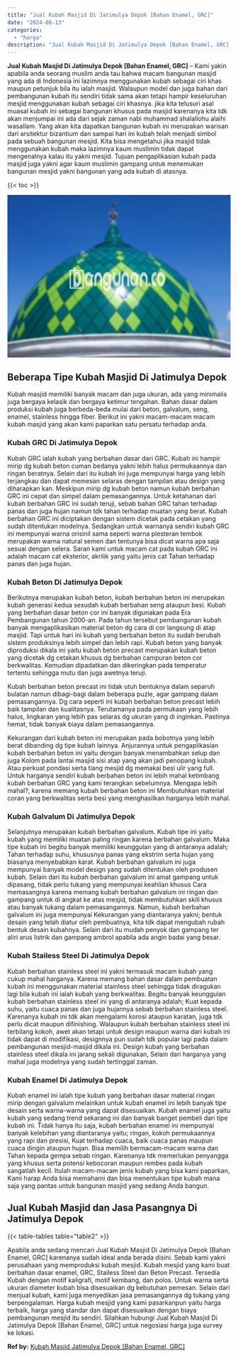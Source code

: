 ```yaml
---
title: "Jual Kubah Masjid Di Jatimulya Depok [Bahan Enamel, GRC]"
date: "2024-08-13"
categories: 
  - "harga"
description: "Jual Kubah Masjid Di Jatimulya Depok [Bahan Enamel, GRC]. Apabila anda sedang mencari Jual Kubah Masjid Di Jatimulya Depok [Bahan Enamel, GRC] karenanya su..."
---
```


**Jual Kubah Masjid Di Jatimulya Depok \[Bahan Enamel, GRC\]** – Kami yakin apabila anda seorang muslim anda tau bahwa macam bangunan masjid yang ada di Indonesia ini lazimnya menggunakan kubah sebagai ciri khas maupun petunjuk bila itu ialah masjid. Walaupun model dan juga bahan dari pembangunan kubah itu sendiri tidak sama akan tetapi hampir keseluruhan mesjid menggunakan kubah sebagai ciri khasnya. jika kita telusuri asal muasal kubah ini sebagai bangunan khusus pada masjid karenanya kita tdk akan menjumpai ini ada dari sejak zaman nabi muhammad shalallohu alaihi wasallam. Yang akan kita dapatkan bangunan kubah ini merupakan warisan dari arsitektur bizantium dan sampai hari ini kubah telah menjadi simbol pada sebuah bangunan mesjid. Kita bisa mengetahui jika masjid tidak menggunakan kubah maka lazimnya kaum muslimin tidak dapat mengenalnya kalau itu yakni mesjid. Tujuan pengaplikasian kubah pada masjid juga yakni agar kaum muslimin gampang untuk menemukan bangunan mesjid yakni bangunan yang ada kubah di atasnya.

{{< toc >}}

![Jual Kubah Masjid Di Jatimulya Depok [Bahan Enamel, GRC]](/images/jual-kubah-masjid-05.png)

## Beberapa Tipe Kubah Masjid Di Jatimulya Depok

Kubah masjid memiliki banyak macam dan juga ukuran, ada yang minimalis juga bergaya kelasik dan bergaya ketimur tengahan. Bahan dasar dalam produksi kubah juga berbeda-beda mulai dari beton, galvalum, seng, enamel, stainless hingga fiber. Berikut ini yakni macam-macam macam kubah masjid yang akan kami paparkan satu persatu terhadap anda.

### Kubah GRC Di Jatimulya Depok

Kubah GRC ialah kubah yang berbahan dasar dari GRC. Kubah ini hampir mirip dg kubah beton cuman bedanya yakni lebih halus permukaannya dan ringan beratnya. Selain dari itu kubah ini juga mempunyai harga yang lebih terjangkau dan dapat memesan selaras dengan tampilan atau design yang diharapkan kan. Meskipun mirip dg kubah beton namun kubah berbahan GRC ini cepat dan simpel dalam pemasangannya. Untuk ketahanan dari kubah berbahan GRC ini sudah teruji, sebab bahan GRC tahan terhadap panas dan juga hujan namun tdk tahan terhadap muatan yang berat. Kubah berbahan GRC ini diciptakan dengan sistem dicetak pada cetakan yang sudah ditentukan modelnya. Sedangkan untuk warnanya sendiri kubah GRC ini mempunyai warna orisinil sama seperti warna plesteran tembok merupakan warna natural semen dan tentunya bisa dicat warna apa saja sesuai dengan selera. Saran kami untuk macam cat pada kubah GRC ini adalah macam cat eksterior, akrilik yang yaitu jenis cat Tahan terhadap panas dan juga hujan.

### Kubah Beton Di Jatimulya Depok

Berikutnya merupakan kubah beton, kubah berbahan beton ini merupakan kubah generasi kedua sesudah kubah berbahan seng ataupun besi. Kubah yang berbahan dasar beton cor ini banyak digunakan pada Era Pembangunan tahun 2000-an. Pada tahun tersebut pembangunan kubah banyak mengaplikasikan material beton dg cara di cor langsung di atap masjid. Tapi untuk hari ini kubah yang berbahan beton itu sudah berubah sistem produksinya lebih simpel dan lebih rapi. Kubah beton yang banyak diproduksi dikala ini yaitu kubah beton precast merupakan kubah beton yang dicetak dg cetakan khusus dg berbahan campuran beton cor berkwalitas. Kemudian dipadatkan dan dikeringkan pada temperatur tertentu sehingga mutu dan juga awetnya teruji.

Kubah berbahan beton precast ini tidak utuh bentuknya dalam separuh bulatan namun dibagi-bagi dalam beberapa puzle, agar gampang dalam pemasangannya. Dg cara seperti ini kubah berbahan beton precast lebih baik tampilan dan kualitasnya. Terutamanya pada permukaan yang lebih halus, lingkaran yang lebih pas selaras dg ukuran yang di inginkan. Pastinya hemat, tidak banyak biaya dalam pemasangannya.

Kekurangan dari kubah beton ini merupakan pada bobotnya yang lebih berat dibanding dg tipe kubah lainnya. Anjurannya untuk pengaplikasian kubah berbahan beton ini yaitu dengan banyak menambahkan selup dan juga Kolom pada lantai masjid sisi atap yang akan jadi penopang kubah. Atau perkuat pondasi serta tiang mesjid dg memakai besi ulir yang full. Untuk harganya sendiri kubah berbahan beton ini lebih mahal ketimbang kubah berbahan GRC yang kami terangkan sebelumnya. Mengapa lebih mahal?, karena memang kubah berbahan beton ini Membutuhkan material coran yang berkwalitas serta besi yang menghasilkan harganya lebih mahal.

### Kubah Galvalum Di Jatimulya Depok

Selanjutnya merupakan kubah berbahan galvalum. Kubah tipe ini yaitu kubah yang memiliki muatan paling ringan karena berbahan galvalum. Maka tipe kubah ini begitu banyak memiliki keunggulan yang di antaranya adalah; Tahan terhadap suhu, khususnya panas yang ekstrim serta hujan yang biasanya menyebabkan karat. Kubah berbahan galvalum ini juga mempunyai banyak model design yang sudah ditentukan oleh produsen kubah. Selain dari itu kubah berbahan galvalum ini amat gampang untuk dipasang, tidak perlu tukang yang mempunyai keahlian khusus Cara memasangnya karena memang kubah berbahan galvalum ini ringan dan gampang untuk di angkat ke atas mesjid, tidak membutuhkan skill khusus atau banyak tukang dalam pemasangannya. Namun, kubah berbahan galvalum ini juga mempunyai Kekurangan yang diantaranya yakni; bentuk desain yang telah diatur oleh pembuatnya, kita tdk dapat mengubah rubah bentuk desain kubahnya. Selain dari itu mudah penyok dan gampang ter aliri arus listrik dan gampang ambrol apabila ada angin badai yang besar.

### Kubah Stailess Steel Di Jatimulya Depok

Kubah berbahan stainless steel ini yakni termasuk macam kubah yang cukup mahal harganya. Karena memang bahan dasar dalam pembuatan kubah ini menggunakan material stainless steel sehingga tidak diragukan lagi bila kubah ini ialah kubah yang berkwalitas. Begitu banyak keunggulan kubah berbahan stainless steel ini yang di antaranya adalah; Kuat kepada suhu, yaitu cuaca panas dan juga hujannya sebab berbahan stainless steel. Karenanya kubah ini tdk akan mengalami korosi ataupun karatan, juga tdk perlu dicat maupun difinishing. Walaupun kubah berbahan stainless steel ini terbilang kokoh, awet akan tetapi untuk design maupun warna dari kubah ini tidak dapat di modifikasi, designnya pun sudah tdk popular lagi pada dalam pembangunan mesjid-masjid dikala ini. Design kubah yang berbahan stainless steel dikala ini jarang sekali digunakan, Selain dari harganya yang mahal juga modelnya yang sudah tertinggal zaman.

### Kubah Enamel Di Jatimulya Depok

Kubah enamel ini ialah tipe kubah yang berbahan dasar material ringan mirip dengan galvalum melainkan untuk kubah enamel ini lebih banyak tipe desain serta warna-warna yang dapat disesuaikan. Kubah enamel juga yaitu kubah yang sedang trend sekarang ini dan banyak banget pembeli dari tipe kubah ini. Tidak hanya itu saja, kubah berbahan enamel ini mempunyai banyak kelebihan yang diantaranya yaitu; ringan, kokoh permukaannya yang rapi dan presisi, Kuat terhadap cuaca, baik cuaca panas maupun cuaca dingin ataupun hujan. Bisa memilih bermacam-macam warna dan Tahan kepada gempa sebab ringan. Karenanya tdk memerlukan penyangga yang khusus serta potensi kebocoran maupun rembes pada kubah sangatlah kecil. Itulah macam-macam jenis kubah yang bisa kami paparkan, Kami harap Anda bisa memahami dan bisa menentukan tipe kubah mana saja yang pantas untuk bangunan masjid yang sedang Anda bangun.

## Jual Kubah Masjid dan Jasa Pasangnya Di Jatimulya Depok

{{< table-tables table="table2" >}}

Apabila anda sedang mencari Jual Kubah Masjid Di Jatimulya Depok \[Bahan Enamel, GRC\] karenanya sudah ideal anda berada disini. Sebab kami yakni perusahaan yang memproduksi kubah mesjid. Kubah mesjid yang kami buat berbahan dasar enamel, GRC, Stailess Steel dan Beton Precast. Tersedia Kubah dengan motif kaligrafi, motif kembang, dan polos. Untuk warna serta ukuran diameter kubah bisa disesuaikan dg kebutuhan pemesan. Selain dari menjual kubah, kami juga menyedikan jasa pemasangannya dg tukang yang berpengalaman. Harga kubah mesjid yang kami pasarkanpun yaitu harga terbaik, harga yang standar dan dapat disesuaikan dengan biaya pembangunan mesjid itu sendiri. Silahkan hubungi Jual Kubah Masjid Di Jatimulya Depok \[Bahan Enamel, GRC\] untuk negosiasi harga juga survey ke lokasi.

**Ref by:** [Kubah Masjid Jatimulya Depok [Bahan Enamel, GRC]](https://id.wikipedia.org/wiki/Kubah)
